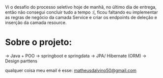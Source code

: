 Vi o desafio do processo seletivo hoje de manhã, no último dia de entrega, então não consegui concluir tudo a tempo :(, ficou faltando eu implementar as regras 
de negócio da camada Service e criar os endpoints de deleção e inserção da camada resource. 

# Sobre o projeto:
-> Java + POO
-> springboot e springdata
-> JPA/ Hibernate (ORM)
-> Design parttens

qualquer coisa meu email é esse: 
matheusdalvino50@gmail.com
